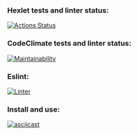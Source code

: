### Hexlet tests and linter status:
[![Actions Status](https://github.com/DrMarkes/frontend-project-lvl2/workflows/hexlet-check/badge.svg)](https://github.com/DrMarkes/frontend-project-lvl2/actions)

### CodeClimate tests and linter status:
[![Maintainability](https://api.codeclimate.com/v1/badges/03e52133e338cf152572/maintainability)](https://codeclimate.com/github/DrMarkes/frontend-project-lvl2/maintainability)

### Eslint:
[![Linter](https://github.com/DrMarkes/frontend-project-lvl2/actions/workflows/linter.yml/badge.svg)](https://github.com/DrMarkes/frontend-project-lvl2/actions/workflows/linter.yml)

### Install and use:
[![asciicast](https://asciinema.org/a/RgI9LqzafOLuQ5AjwKnvxcgwR.svg)](https://asciinema.org/a/RgI9LqzafOLuQ5AjwKnvxcgwR)